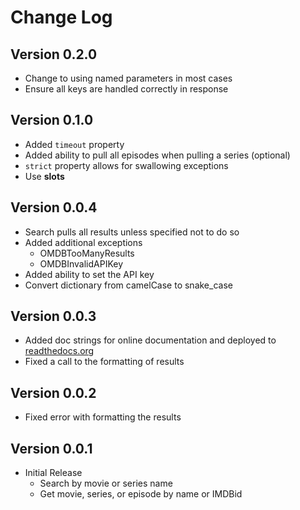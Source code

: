 # Change Log

## Version 0.2.0
* Change to using named parameters in most cases
* Ensure all keys are handled correctly in response

## Version 0.1.0
* Added `timeout` property
* Added ability to pull all episodes when pulling a series (optional)
* `strict` property allows for swallowing exceptions
* Use __slots__

## Version 0.0.4
* Search pulls all results unless specified not to do so
* Added additional exceptions
    * OMDBTooManyResults
    * OMDBInvalidAPIKey
* Added ability to set the API key
* Convert dictionary from camelCase to snake_case

## Version 0.0.3
* Added doc strings for online documentation and deployed to [readthedocs.org](https://pyomdbapi.readthedocs.io/en/latest/)
* Fixed a call to the formatting of results

## Version 0.0.2
* Fixed error with formatting the results

## Version 0.0.1
* Initial Release
   * Search by movie or series name
   * Get movie, series, or episode by name or IMDBid
